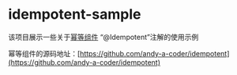 # idempotent-sample
该项目展示一些关于[幂等组件](https://github.com/andy-a-coder/idempotent) “@Idempotent”注解的使用示例

幂等组件的源码地址：[https://github.com/andy-a-coder/idempotent](https://github.com/andy-a-coder/idempotent)